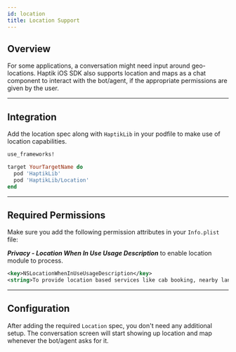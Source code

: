 ```yaml
---
id: location
title: Location Support
---
```


## Overview

For some applications, a conversation might need input around geo-locations. Haptik iOS SDK also supports location and maps as a chat component to interact with the bot/agent, if the appropriate permissions are given by the user.

---

## Integration

Add the location spec along with `HaptikLib` in your podfile to make use of location capabilities.

```ruby
use_frameworks!

target YourTargetName do
  pod 'HaptikLib'
  pod 'HaptikLib/Location'
end
```

---

## Required Permissions

Make sure you add the following permission attributes in your `Info.plist` file:

**_Privacy - Location When In Use Usage Description_** to enable location module to process.

```XML
<key>NSLocationWhenInUseUsageDescription</key>
<string>To provide location based services like cab booking, nearby landmarks and others</string>
```

---

## Configuration

After adding the required `Location` spec, you don't need any additional setup. The conversation screen will start showing up location and map whenever the bot/agent asks for it.
